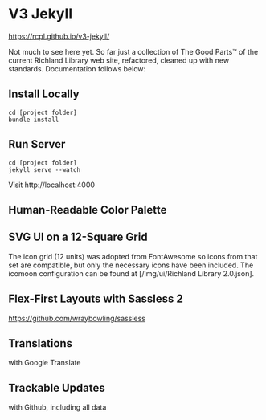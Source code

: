 # V3 Jekyll

https://rcpl.github.io/v3-jekyll/

Not much to see here yet. So far just a collection of The Good Parts™ of the current Richland Library web site, refactored, cleaned up with new standards. Documentation follows below:

## Install Locally
```
cd [project folder]
bundle install
```

## Run Server
```
cd [project folder]
jekyll serve --watch
```
Visit http://localhost:4000

## Human-Readable Color Palette

## SVG UI on a 12-Square Grid
The icon grid (12 units) was adopted from FontAwesome so icons from that set are compatible, but only the necessary icons have been included. The icomoon configuration can be found at [/img/ui/Richland Library 2.0.json].

## Flex-First Layouts with Sassless 2
https://github.com/wraybowling/sassless

## Translations
with Google Translate

## Trackable Updates
with Github, including all data
